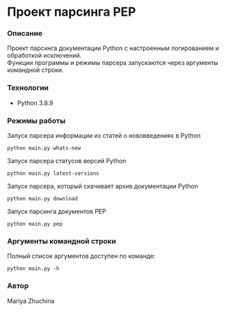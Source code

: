 # Проект парсинга PEP

### Описание
Проект парсинга документации Python с настроенным логированием и обработкой исключений.  
Функции программы и режимы парсера запускаются через аргументы командной строки.

### Технологии
- Python 3.8.9

### Режимы работы
Запуск парсера информации из статей о нововведениях в Python
```
python main.py whats-new
```
Запуск парсера статусов версий Python
```
python main.py latest-versions
```
Запуск парсера, который скачивает архив документации Python
```
python main.py download
```
Запуск парсинга документов PEP
```
python main.py pep
```

### Аргументы командной строки
Полный список аргументов доступен по команде:
```
python main.py -h
```

### Автор
Mariya Zhuchina
